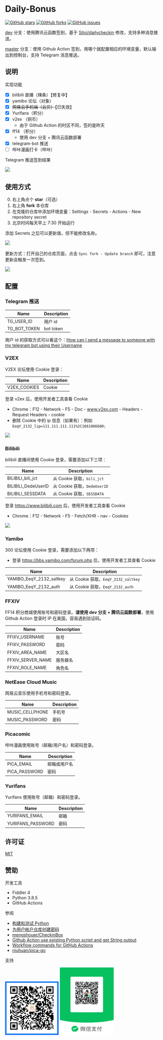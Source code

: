 # Daily-Bonus


<p>
    <a href="https://github.com/jckling/Daily-Bonus/stargazers"><img src="https://img.shields.io/github/stars/jckling/Daily-Bonus" alt="GitHub stars"></a>
    <a href="https://github.com/jckling/Daily-Bonus/network/members"><img src="https://img.shields.io/github/forks/jckling/Daily-Bonus" alt="GitHub forks"></a>
    <a href="https://github.com/jckling/Daily-Bonus/issues"><img src="https://img.shields.io/github/issues/jckling/Daily-Bonus" alt="GitHub issues"></a>
</p>

[dev](https://github.com/jckling/Daily-Bonus/tree/dev) 分支：使用腾讯云函数签到，基于 [Sitoi/dailycheckin](https://github.com/Sitoi/dailycheckin) 修改，支持多种消息推送。

[master](https://github.com/jckling/Daily-Bonus/tree/master) 分支：使用 Github Action 签到，用哪个就配置相应的环境变量，默认输出到控制台，支持 Telegram 消息推送。


## 说明

实现功能
- [x] bilibili 直播（辣条）【修复中】
- [x] yamibo 论坛（对象）
- [x] ~~网易云手机端（云贝）~~【已失效】
- [x] Yurifans（积分）
- [x] v2ex （铜币）
    - 由于 Github Action 的时区不同，签的是昨天
- [x] ff14 （积分）
    - 使用 dev 分支 + 腾讯云函数部署
- [x] telegram-bot 推送
- [ ] 哔咔漫画打卡（哔咔）

Telegram 推送签到结果

![](screenshots/result.png)


## 使用方式

0. 右上角点个 **star**（可选）
1. 右上角 **fork** 本仓库
2. 在克隆的仓库中添加环境变量：Settings - Secrets - Actions - New repository secret
3. 北京时间每天早上 7:30 开始运行

添加 Secrets 之后可以更新值，但不能修改名称。

![](screenshots/settings.png)


更新方式：打开自己的仓库页面，点击 `Sync fork - Update branch` 即可，注意更新会触发一次签到。

![](screenshots/update.jpg)


## 配置
### Telegram 推送

| Name              | Description |
| ----------------- | ----------- |
| TG_USER_ID        | 用户 id      |
| TG_BOT_TOKEN      | bot token   |

用户 id 的获取方式可以看这个：[How can I send a message to someone with my telegram bot using their Username](https://stackoverflow.com/questions/41664810/how-can-i-send-a-message-to-someone-with-my-telegram-bot-using-their-username)

### V2EX

V2EX 论坛使用 Cookie 登录：

| Name         | Description |
| ------------ | ----------- |
| V2EX_COOKIES | Cookie      |

登录 v2ex 后，使用开发者工具查看 Cookie
- Chrome：F12 - Network - F5 - Doc - www.v2ex.com - Headers - Request Headers - cookie
- 删除 Cookie 中的 ip 信息（如果有）：例如 `EeqY_2132_lip=111.111.111.111%2C1661066680;`

![](screenshots/v2ex_cookie.png)

### Bilibili

bilibili 直播间使用 Cookie 登录，需要添加以下三项：

| Name                | Description                   |
|---------------------|-------------------------------|
| BILIBILI_bili_jct   | 从 Cookie 获取，`bili_jct`     |
| BILIBILI_DedeUserID | 从 Cookie 获取，`DedeUserID`   |
| BILIBILI_SESSDATA   | 从 Cookie 获取，`SESSDATA`     |

登录 https://www.bilibili.com 后，使用开发者工具查看 Cookie
- Chrome：F12 - Network - F5 - Fetch/XHR - nav - Cookies

![](screenshots/bilibili_cookies.png)

### Yamibo

300 论坛使用 Cookie 登录，需要添加以下两项：
- 登录 https://bbs.yamibo.com/forum.php 后，使用开发者工具查看 Cookie

| Name                            | Description                                 |
| ------------------------------- |---------------------------------------------|
| YAMIBO_EeqY_2132_saltkey        | 从 Cookie 获取，`EeqY_2132_saltkey`          |
| YAMIBO_EeqY_2132_auth           | 从 Cookie 获取，`EeqY_2132_auth`             |

### FFXIV

FF14 积分商城使用账号和密码登录。**请使用 dev 分支 + 腾讯云函数部署**，使用 Github Action 登录时 IP 在美国，容易遇到验证码。

| Name              | Description |
| ----------------- | ----------- |
| FFIXV_USERNAME    | 账号        |
| FFIXV_PASSWORD    | 密码        |
| FFXIV_AREA_NAME   | 大区名      |
| FFXIV_SERVER_NAME | 服务器名    |
| FFXIV_ROLE_NAME   | 角色名      |

### NetEase Cloud Music

网易云音乐使用手机号和密码登录。

| Name            | Description |
| --------------- | ----------- |
| MUSIC_CELLPHONE | 手机号      |
| MUSIC_PASSWORD  | 密码        |

### Picacomic

哔咔漫画使用账号（邮箱/用户名）和密码登录。

| Name          | Description  |
|---------------|--------------|
| PICA_EMAIL    | 邮箱或用户名  |
| PICA_PASSWORD | 密码         |

### Yurifans

Yurifans 使用账号（邮箱）和密码登录。

| Name              | Description  |
|-------------------|--------------|
| YURIFANS_EMAIL    | 邮箱         |
| YURIFANS_PASSWORD | 密码         |

## 许可证

[MIT](https://github.com/jckling/Daily-Bonus/blob/master/LICENSE)


## 赞助

开发工具
- Fiddler 4
- Python 3.8.5
- GitHub Actions

参阅
- [构建和测试 Python](https://docs.github.com/cn/actions/guides/building-and-testing-python)
- [为用户帐户仓库创建密码](https://docs.github.com/cn/actions/reference/encrypted-secrets#creating-encrypted-secrets-for-a-repository)
- [mengshouer/CheckinBox](https://github.com/mengshouer/CheckinBox)
- [Github Action use existing Python script and get String output](https://stackoverflow.com/questions/61656704/github-action-use-existing-python-script-and-get-string-output)
- [Workflow commands for GitHub Actions](https://docs.github.com/en/actions/learn-github-actions/workflow-commands-for-github-actions)
- [niuhuan/pica-go](https://github.com/niuhuan/pica-go)

支持
<p>
    <img src="https://raw.githubusercontent.com/jckling/jckling.github.io/master/img/jckling/alipay.jpg" width="35%"/>
    <img src="https://raw.githubusercontent.com/jckling/jckling.github.io/master/img/jckling/wechat.png" width="35%"/>
</p>
